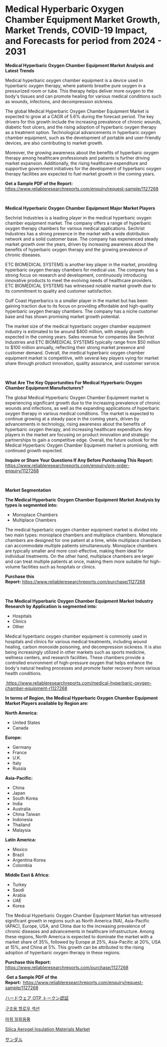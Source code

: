 <p><h1>Medical Hyperbaric Oxygen Chamber Equipment Market Growth, Market Trends, COVID-19 Impact, and Forecasts for period from 2024 - 2031</h1></p><p><strong>Medical Hyperbaric Oxygen Chamber Equipment Market Analysis and Latest Trends</strong></p>
<p><p>Medical hyperbaric oxygen chamber equipment is a device used in hyperbaric oxygen therapy, where patients breathe pure oxygen in a pressurized room or tube. This therapy helps deliver more oxygen to the body's tissues and can promote healing for various medical conditions such as wounds, infections, and decompression sickness.</p><p>The global Medical Hyperbaric Oxygen Chamber Equipment Market is expected to grow at a CAGR of 5.6% during the forecast period. The key drivers for this growth include the increasing prevalence of chronic wounds, diabetic foot ulcers, and the rising adoption of hyperbaric oxygen therapy as a treatment option. Technological advancements in hyperbaric oxygen chamber equipment, such as the development of portable and user-friendly devices, are also contributing to market growth.</p><p>Moreover, the growing awareness about the benefits of hyperbaric oxygen therapy among healthcare professionals and patients is further driving market expansion. Additionally, the rising healthcare expenditure and supportive government initiatives for the development of hyperbaric oxygen therapy facilities are expected to fuel market growth in the coming years.</p></p>
<p><strong>Get a Sample PDF of the Report:&nbsp;</strong> <a href="https://www.reliableresearchreports.com/enquiry/request-sample/1127268">https://www.reliableresearchreports.com/enquiry/request-sample/1127268</a></p>
<p>&nbsp;</p>
<p><strong>Medical Hyperbaric Oxygen Chamber Equipment Major Market Players</strong></p>
<p><p>Sechrist Industries is a leading player in the medical hyperbaric oxygen chamber equipment market. The company offers a range of hyperbaric oxygen therapy chambers for various medical applications. Sechrist Industries has a strong presence in the market with a wide distribution network and a solid customer base. The company has experienced steady market growth over the years, driven by increasing awareness about the benefits of hyperbaric oxygen therapy and the growing prevalence of chronic diseases.</p><p>ETC BIOMEDICAL SYSTEMS is another key player in the market, providing hyperbaric oxygen therapy chambers for medical use. The company has a strong focus on research and development, continuously introducing innovative products to meet the evolving needs of healthcare providers. ETC BIOMEDICAL SYSTEMS has witnessed notable market growth due to its commitment to quality and customer satisfaction.</p><p>Gulf Coast Hyperbarics is a smaller player in the market but has been gaining traction due to its focus on providing affordable and high-quality hyperbaric oxygen therapy chambers. The company has a niche customer base and has shown promising market growth potential.</p><p>The market size of the medical hyperbaric oxygen chamber equipment industry is estimated to be around $400 million, with steady growth expected in the coming years. Sales revenue for companies like Sechrist Industries and ETC BIOMEDICAL SYSTEMS typically range from $50 million to $100 million annually, reflecting their strong market presence and customer demand. Overall, the medical hyperbaric oxygen chamber equipment market is competitive, with several key players vying for market share through product innovation, quality assurance, and customer service.</p></p>
<p>&nbsp;</p>
<p><strong>What Are The Key Opportunities For Medical Hyperbaric Oxygen Chamber Equipment Manufacturers?</strong></p>
<p><p>The global Medical Hyperbaric Oxygen Chamber Equipment market is experiencing significant growth due to the increasing prevalence of chronic wounds and infections, as well as the expanding applications of hyperbaric oxygen therapy in various medical conditions. The market is expected to continue growing at a steady pace in the coming years, driven by advancements in technology, rising awareness about the benefits of hyperbaric oxygen therapy, and increasing healthcare expenditure. Key players in the market are focusing on product innovation and strategic partnerships to gain a competitive edge. Overall, the future outlook for the Medical Hyperbaric Oxygen Chamber Equipment market is promising, with continued growth expected.</p></p>
<p><strong>Inquire or Share Your Questions If Any Before Purchasing This Report:</strong> <a href="https://www.reliableresearchreports.com/enquiry/pre-order-enquiry/1127268">https://www.reliableresearchreports.com/enquiry/pre-order-enquiry/1127268</a></p>
<p>&nbsp;</p>
<p><strong>Market Segmentation</strong></p>
<p><strong>The Medical Hyperbaric Oxygen Chamber Equipment Market Analysis by types is segmented into:</strong></p>
<p><ul><li>Monoplace Chambers</li><li>Multiplace Chambers</li></ul></p>
<p><p>The medical hyperbaric oxygen chamber equipment market is divided into two main types: monoplace chambers and multiplace chambers. Monoplace chambers are designed for one patient at a time, while multiplace chambers can accommodate multiple patients simultaneously. Monoplace chambers are typically smaller and more cost-effective, making them ideal for individual treatments. On the other hand, multiplace chambers are larger and can treat multiple patients at once, making them more suitable for high-volume facilities such as hospitals or clinics.</p></p>
<p><strong>Purchase this Report:&nbsp;</strong><a href="https://www.reliableresearchreports.com/purchase/1127268">https://www.reliableresearchreports.com/purchase/1127268</a></p>
<p>&nbsp;</p>
<p><strong>The Medical Hyperbaric Oxygen Chamber Equipment Market Industry Research by Application is segmented into:</strong></p>
<p><ul><li>Hospitals</li><li>Clinics</li><li>Other</li></ul></p>
<p><p>Medical hyperbaric oxygen chamber equipment is commonly used in hospitals and clinics for various medical treatments, including wound healing, carbon monoxide poisoning, and decompression sickness. It is also being increasingly utilized in other markets such as sports medicine, wellness centers, and research facilities. These chambers provide a controlled environment of high-pressure oxygen that helps enhance the body's natural healing processes and promote faster recovery from various health conditions.</p></p>
<p><a href="https://www.reliableresearchreports.com/medical-hyperbaric-oxygen-chamber-equipment-r1127268">&nbsp;https://www.reliableresearchreports.com/medical-hyperbaric-oxygen-chamber-equipment-r1127268</a></p>
<p><strong>In terms of Region, the Medical Hyperbaric Oxygen Chamber Equipment Market Players available by Region are:</strong></p>
<p>
    <p> <strong> North America: </strong>
        <ul>
            <li>United States</li>
            <li>Canada</li>
        </ul>
        </p> 
    <p> <strong> Europe: </strong>
        <ul>
            <li>Germany</li>
            <li>France</li>
            <li>U.K.</li>
            <li>Italy</li>
            <li>Russia</li>
        </ul>
        </p> 
    <p> <strong> Asia-Pacific: </strong>
        <ul>
            <li>China</li>
            <li>Japan</li>
            <li>South Korea</li>
            <li>India</li>
            <li>Australia</li>
            <li>China Taiwan</li>
            <li>Indonesia</li>
            <li>Thailand</li>
            <li>Malaysia</li>
        </ul>
        </p> 
    <p> <strong> Latin America: </strong>
        <ul>
            <li>Mexico</li>
            <li>Brazil</li>
            <li>Argentina Korea</li>
            <li>Colombia</li>
        </ul>
        </p> 
    <p> <strong> Middle East & Africa: </strong>
        <ul>
            <li>Turkey</li>
            <li>Saudi</li>
            <li>Arabia</li>
            <li>UAE</li>
            <li>Korea</li>
        </ul>
    </p>
    </p>
<p><p>The Medical Hyperbaric Oxygen Chamber Equipment Market has witnessed significant growth in regions such as North America (NA), Asia-Pacific (APAC), Europe, USA, and China due to the increasing prevalence of chronic diseases and advancements in healthcare infrastructure. Among these regions, North America is expected to dominate the market with a market share of 35%, followed by Europe at 25%, Asia-Pacific at 20%, USA at 15%, and China at 5%. This growth can be attributed to the rising adoption of hyperbaric oxygen therapy in these regions.</p></p>
<p><strong>Purchase this Report: </strong><a href="https://www.reliableresearchreports.com/purchase/1127268">https://www.reliableresearchreports.com/purchase/1127268</a></p>
<p>&nbsp;<strong>Get a Sample PDF of the Report:&nbsp;&nbsp;</strong><a href="https://www.reliableresearchreports.com/enquiry/request-sample/1127268">https://www.reliableresearchreports.com/enquiry/request-sample/1127268</a></p>
<p><strong></strong></p>
<p><p><a href="https://medium.com/@reannakling/%E3%83%8F%E3%83%BC%E3%83%89%E3%82%A6%E3%82%A7%E3%82%A2otp%E3%83%88%E3%83%BC%E3%82%AF%E3%83%B3%E8%AA%8D%E8%A8%BC%E5%B8%82%E5%A0%B4%E8%AA%BF%E6%9F%BB%E3%83%AC%E3%83%9D%E3%83%BC%E3%83%88-%E3%81%9D%E3%81%AE%E6%AD%B4%E5%8F%B2%E3%81%A8%E4%BA%88%E6%B8%AC2024%E5%B9%B4%E3%81%8B%E3%82%892031%E5%B9%B4%E3%81%BE%E3%81%A7-1073d7f269d9">ハードウェア OTP トークン認証</a></p><p><a href="https://medium.com/@audieyost2004/%EA%B5%AC%EC%A1%B0%EC%9A%A9-%EC%A4%91%EA%B3%B5-%EB%8B%A8%EB%A9%B4%EB%AC%BC-%EC%8B%9C%EC%9E%A5-%EB%B6%84%EC%84%9D-%EA%B8%80%EB%A1%9C%EB%B2%8C-%EC%82%B0%EC%97%85-%EC%A0%84%EB%A7%9D-%EB%B0%8F-%EC%98%88%EC%B8%A1-2024%EB%85%84%EB%B6%80%ED%84%B0-2031%EB%85%84-40419c57c0d9">구조용 할로우 섹션</a></p><p><a href="https://medium.com/@eugenekim6262/%EB%A7%88%EC%B7%A8%EC%9A%A9%ED%92%88-%EC%8B%9C%EC%9E%A5-%EB%B6%84%EC%84%9D-%EA%B8%80%EB%A1%9C%EB%B2%8C-%EC%82%B0%EC%97%85-%EC%A0%84%EB%A7%9D-%EB%B0%8F-%EC%98%88%EC%B8%A1-2024%EB%85%84%EB%B6%80%ED%84%B0-2031%EB%85%84-6eaf21b9cb60">마취 일회용품</a></p><p><a href="https://issuu.com/reportprime-2/docs/silica-aerogel-insulation-materials-market-size-20">Silica Aerogel Insulation Materials Market</a></p><p><a href="https://medium.com/@amehdzmay/%E3%82%B5%E3%83%B3%E3%83%80%E3%83%AB%E5%B8%82%E5%A0%B4%E3%81%AE%E5%B1%95%E6%9C%9B-%E6%A5%AD%E7%95%8C%E6%A6%82%E8%A6%81%E3%81%A8%E4%BA%88%E6%B8%AC-2024%E5%B9%B4%E3%81%8B%E3%82%892031%E5%B9%B4%E3%81%BE%E3%81%A7-89a830d49c25">サンダル</a></p></p>
